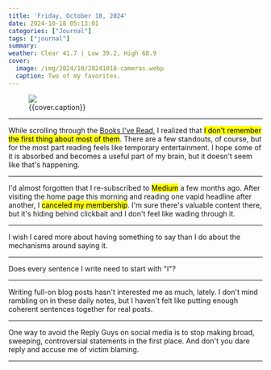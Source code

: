 ```yaml
---
title: 'Friday, October 18, 2024'
date: 2024-10-18 05:13:01
categories: ["Journal"]
tags: ["journal"]
summary: 
weather: Clear 41.7 | Low 39.2, High 68.9
cover: 
  image: /img/2024/10/20241018-cameras.webp
  caption: Two of my favorites.
---
```


<figure>
<img src="{{cover.image}}">
<figcaption>{{cover.caption}}</figcaption>
</figure>

----

While scrolling through the [Books I’ve Read](https://jackbaty.com/books/), I realized that <mark>I don't remember the first thing about most of them</mark>. There are a few standouts, of course, but for the most part reading feels like temporary entertainment. I hope some of it is absorbed and becomes a useful part of my brain, but it doesn't seem like that's happening.

----

I'd almost forgotten that I re-subscribed to <mark>Medium</mark> a few months ago. After visiting the home page this morning and reading one vapid headline after another, I <mark>canceled my membership</mark>. I'm sure there's valuable content there, but it's hiding behind clickbait and I don't feel like wading through it.

----

I wish I cared more about having something to say than I do about the mechanisms around saying it.

----

Does every sentence I write need to start with "I"?

----

Writing full-on blog posts hasn't interested me as much, lately. I don't mind rambling on in these daily notes, but I haven't felt like putting enough coherent sentences together for real posts.

----

One way to avoid the Reply Guys on social media is to stop making broad, sweeping, controversial statements in the first place. And don't you dare reply and accuse me of victim blaming.

----


